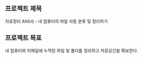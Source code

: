## 프로젝트 제목

자료정리 AI비서 - 내 컴퓨터의 파일 자동 분류 및 정리하기


## 프로젝트 목표

내 컴퓨터와 이메일에 누적된 파일 및 폴더를 정리하고 저장공간을 확보한다.